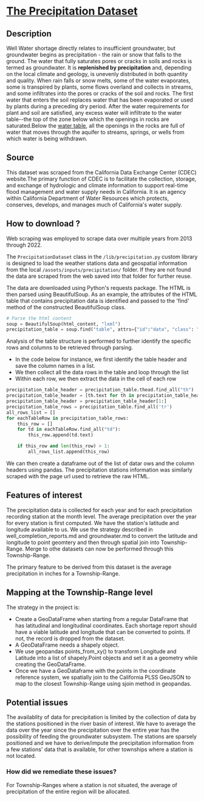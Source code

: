 # [The Precipitation Dataset](https://cdec.water.ca.gov/reportapp/javareports?name=PRECIPMON")
## Description


Well Water shortage directly relates to insufficient groundwater, but groundwater begins as precipitation - the rain or snow that falls to the ground. 
The water that fully saturates pores or cracks in soils and rocks is termed as groundwater. It is **replenished by precipitation** and, depending on the local climate and geology, is unevenly distributed 
in both quantity and quality. When rain falls or snow melts, some of the water evaporates, some is transpired by plants, some flows overland and collects in streams, and some infiltrates into
the pores or cracks of the soil and rocks. The first water that enters the soil replaces water that has been evaporated or used by plants during a preceding dry period. After the water requirements 
for plant and soil are satisfied, any excess water will infiltrate to the water table--the top of the zone below which the openings in rocks are saturated.Below the [water table](https://pubs.usgs.gov/gip/gw/how_a.html), all the openings in 
the rocks are full of water that moves through the aquifer to streams, springs, or wells from which water is being withdrawn. 

## Source
This dataset was scraped from the California Data Exchange Center (CDEC) website.The primary function of CDEC is to facilitate the collection, storage, and exchange of hydrologic
and climate information to support real-time flood management and water supply needs in California. It is an agency within California Department of Water Resources which protects,
conserves, develops, and manages much of California's water supply. 

## How to download ?

Web scraping was employed to scrape data over multiple years from 2013 through 2022. 

The `PrecipitationDataset` class in the `/lib/precipitation.py` custom library is designed to load the weather stations 
data and geospatial information from the local `/assets/inputs/precipitation/` folder. If they are not found the data 
are scraped from the web saved into that folder for further reuse.

The data are downloaded using Python's requests package. The HTML is then parsed using BeautifulSoup. As an example, 
the attributes of the HTML table that contains precipitation data is identified and passed to the 'find' method of the 
constructed BeautifulSoup class.

```python
# Parse the html content
soup = BeautifulSoup(html_content, "lxml")
precipitation_table = soup.find("table", attrs={"id":"data", "class": "data"})  
```

Analysis of the table structure is performed to further identify the specific rows and columns to be retrieved through 
parsing. 
- In the code below for instance, we first identify the table header and save the column names in a list. 
- We then collect all the data rows in the table and loop through the list
- Within each row, we then extract the data in the cell of each row

```python
precipitation_table_header = precipitation_table.thead.find_all("th")  
precipitation_table_header = [th.text for th in precipitation_table_header]
precipitation_table_header = precipitation_table_header[1:]
precipitation_table_rows = precipitation_table.find_all('tr')
all_rows_list = []
for eachTableRow in precipitation_table_rows:
    this_row = []
    for td in eachTableRow.find_all("td"):
        this_row.append(td.text)

    if this_row and len(this_row) > 1:
        all_rows_list.append(this_row)
```

We can then create a dataframe out of the list of datar ows and the column headers using pandas. The precipitation 
stations information was similarly scraped with the page url used to retrieve the raw HTML.

## Features of interest

The precipitation data is collected for each year and for each precipitation recording station at the month level. The average precipitation over the year for every station is first computed.
We have the station's latitude and longitude available to us. We use the strategy described in well_completion_reports.md and groundwater.md to convert the latitude and longitude to point geomtery and then through spatial join 
into Township-Range. Merge to othe datasets can now be performed through this Township-Range.

The primary feature to be derived from this dataset is the average precipitation in inches for a Township-Range.

## Mapping at the Township-Range level

The strategy in the project is:
- Create a GeoDataFrame when starting from a regular DataFrame that has latitudinal and longitudinal coordinates. Each shortage report should have a viable latitude and longitude that can be converted to points.
  If not, the record is dropped from the dataset.
- A GeoDataFrame needs a shapely object.
-  We use geopandas points_from_xy() to transform Longitude and Latitude into a list of shapely.Point objects and set it as a geometry while creating the GeoDataFrame.
- Once we have a GeoDataframe with the points in the coordinate reference system, we spatially join to the California PLSS GeoJSON to map to the closest Township-Range using sjoin method in geopandas.

## Potential issues
The availablity of data for precipitation is limited by the collection of data by the stations positioned in the river basin of interest. We have to average the data over the year since the precipitation over
the entire year has the possibility of feeding the groundwater subsystem.
The stations are sparsely positioned and we have to derive/impute the precipitation information from a few stations' data that is available, for other townships where a station is not located.

### How did we remediate these issues?
For Township-Ranges where a station is not situated, the average of precipitation of the entire region will be allocated.